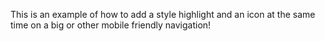 This is an example of how to add a style highlight and an icon at the same time on a big or other mobile friendly navigation!
